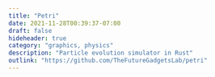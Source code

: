 ```yaml
---
title: "Petri"
date: 2021-11-28T00:39:37-07:00
draft: false
hideheader: true
category: "graphics, physics"
description: "Particle evolution simulator in Rust"
outlink: "https://github.com/TheFutureGadgetsLab/petri"
---
```



